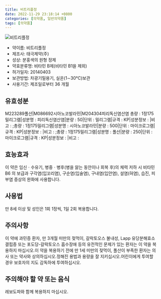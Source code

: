 ```yaml
---
title: 비트리플정
date: 2022-11-29 23:18:14 +0800
categories: [의약품, 일반의약품]
tags: [의약품]
---
```

![비트리플정](https://nedrug.mfds.go.kr/pbp/cmn/itemImageDownload/1N7WiIONwtr)

- 약이름: 비트리플정
- 제조사: 태극제약(주)
- 성상: 분홍색의 원형 정제
- 약효분류명: 비타민 B제(비타민 B1을 제외)
- 허가일자: 20140403
- 보관방법: 차광기밀용기, 실온(1∼30℃)보관
- 사용기간: 제조일로부터 36 개월
## 유효성분
M223289폴산|M086692시아노코발라민|M204304피리독신염산염
총량 : 1정175밀리그램|성분명 : 피리독신염산염|분량 : 50|단위 : 밀리그램|규격 : KP|성분정보 : |비고 : ;총량 : 1정175밀리그램|성분명 : 시아노코발라민|분량 : 500|단위 : 마이크로그램|규격 : KP|성분정보 : |비고 : ;총량 : 1정175밀리그램|성분명 : 폴산|분량 : 250|단위 : 마이크로그램|규격 : KP|성분정보 : |비고 :
## 효능효과
이 약은 임신ㆍ수유기, 병중ㆍ병후(병을 앓는 동안이나 회복 후)의 체력 저하 시 비타민 B6 의 보급과 구각염(입꼬리염), 구순염(입술염), 구내염(입안염), 설염(혀염), 습진, 피부염 증상의 완화에 사용합니다.
## 사용법
만 8세 이상 및 성인은 1회 1정씩, 1일 2회 복용합니다.
## 주의사항
이 약에 과민증 환자, 만 3개월 미만의 젖먹이, 갈락토오스 불내성, Lapp 유당분해효소 결핍증 또는 포도당-갈락토오스 흡수장애 등의 유전적인 문제가 있는 환자는 이 약을 복용하지 마십시오.이 약을 복용하기 전에 만 1세 미만의 젖먹이, 폴산이 부족한 환자는 의사 또는 약사와 상의하십시오.정해진 용법과 용량을 잘 지키십시오.어린이에게 투여할 경우 보호자의 지도 감독하에 투여하십시오.
## 주의해야 할 약 또는 음식
레보도파와 함께 복용하지 마십시오.
